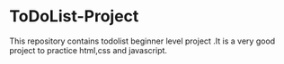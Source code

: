 # ToDoList-Project
This repository contains todolist beginner level project .It is a very good project to practice html,css and javascript.

